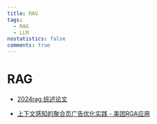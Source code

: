 ```yaml
---
title: RAG
tags:
  - RAG
  - LLM
nostatistics: false
comments: true
---
```


# RAG

- [2024rag 综述论文](https://mp.weixin.qq.com/s?__biz=MzI2OTE2NTQzMw==&mid=2650792737&idx=1&sn=fd3c0de5b5ce13ca2b21fd59ec5ee752&chksm=f3aff383741f997abaffec541f4481196a62425c18ead563c7a4c6a70a5fde3ccdb714047e7a&mpshare=1&scene=1&srcid=0205ujYKEpzgvMjjNlq2wlHl&sharer_shareinfo=d5ddb8d426c9fff3081d8409bc53b089&sharer_shareinfo_first=1c277e8f2ee3c635b89fca4561d3489b)

- [上下文感知的聚合页广告优化实践 - 美团RGA应用](https://tech.meituan.com/2024/04/11/gpu-vector-retrieval-system-practice.html)